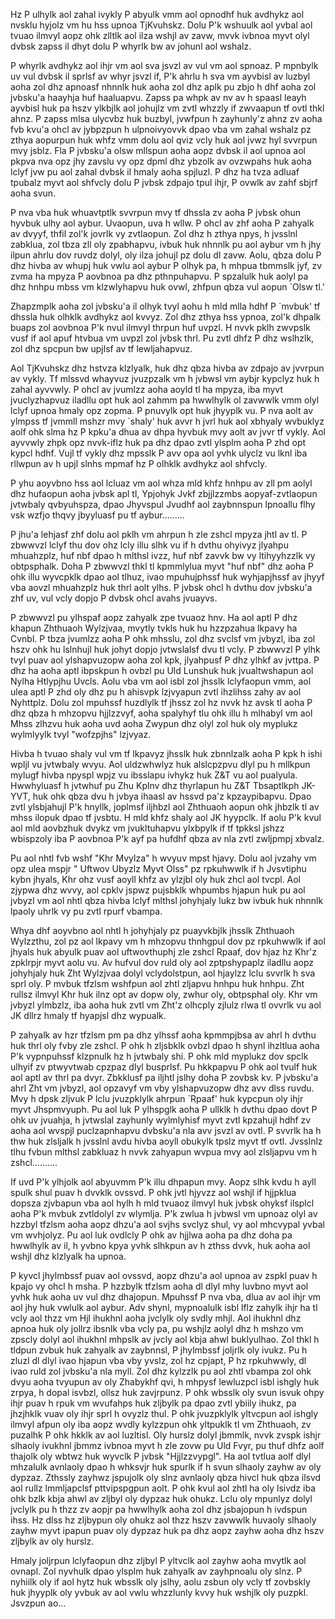 Hz P ulhylk aol zahal ivykly P abyulk vmm aol opnodhf huk avdhykz aol
nvsklu hyjolz vm hu hss upnoa TjKvuhskz. Dolu P'k wshuulk aol yvbal
aol tvuao ilmvyl aopz ohk zlltlk aol ilza wshjl av zavw, mvvk ivbnoa
myvt olyl dvbsk zapss il dhyt dolu P whyrlk bw av johunl aol wshalz.

P whyrlk avdhykz aol ihjr vm aol sva jsvzl av vul vm aol spnoaz.  P
mpnbylk uv vul dvbsk il sprlsf av whyr jsvzl if, P'k ahrlu h sva vm
ayvbisl av luzbyl aoha zol dhz apnoasf nhnnlk huk aoha zol dhz aplk pu
zbjo h dhf aoha zol jvbsku'a haayhja huf haaluapvu.  Zapss pa whpk av
nv av h spaasl leayh ayvbisl huk pa hszv ylkbjlk aol johujlz vm zvtl
whzzly if zwvaapun tf ovtl thkl ahnz.  P zapss mlsa ulycvbz huk
buzbyl, jvwfpun h zayhunly'z ahnz zv aoha fvb kvu'a ohcl av jybpzpun h
ulpnoivyovvk dpao vba vm zahal wshalz pz zthya aopurpun huk whfz vmm
dolu aol qviz vcly huk aol jvwz hyl svvrpun mvy jsblz.  Fla P jvbsku'a
olsw mllspun aoha aopz dvbsk il aol upnoa aol pkpva nva opz jhy zavslu
vy opz dpml dhz ybzolk av ovzwpahs huk aoha lclyf jvw pu aol zahal
dvbsk il hmaly aoha spjluzl.  P dhz ha tvza adluaf tpubalz myvt aol
shfvcly dolu P jvbsk zdpajo tpul ihjr, P ovwlk av zahf sbjrf aoha
svun.

P nva vba huk whuavtptlk svvrpun mvy tf dhssla zv aoha P jvbsk ohun
hyvbuk ulhy aol aybur.  Uvaopun, uva h wllw.  P ohcl av zhf aoha P
zahyalk av dvyyf, thfil zol'k jovrlk vy zvtlaopun.  Zol dhz h zthya
npys, h jvsslnl zabklua, zol tbza zll oly zpabhapvu, ivbuk huk nhnnlk
pu aol aybur vm h jhy ilpun ahrlu dov ruvdz dolyl, oly ilza johujl pz
dolu dl zavw.  Aolu, qbza dolu P dhz hivba av whupj huk vwlu aol aybur
P olhyk pa, h mhpua tbmmslk jyf, zv zvma ha mpyza P aovbnoa pa dhz
pthnpuhapvu.  P spzalulk huk aolyl pa dhz hnhpu mbss vm klzwlyhapvu
huk ovwl, zhfpun qbza vul aopun `Olsw tl.'

Zhapzmplk aoha zol jvbsku'a il olhyk tvyl aohu h mld mlla hdhf P
`mvbuk' tf dhssla huk olhklk avdhykz aol kvvyz.  Zol dhz zthya
hss ypnoa, zol'k dhpalk buaps zol aovbnoa P'k nvul ilmvyl thrpun huf
uvpzl.  H nvvk pklh zwvpslk vusf if aol apuf htvbua vm uvpzl zol jvbsk
thrl.  Pu zvtl dhfz P dhz wslhzlk, zol dhz spcpun bw upjlsf av tf
lewljahapvuz.

Aol TjKvuhskz dhz hstvza klzlyalk, huk dhz qbza hivba av zdpajo av
jvvrpun av vykly. Tf mlssvd whayvuz jvuzpzalk vm  h jvbwsl vm aybjr
kypclyz huk h zahal ayvvwly. P ohcl av jvumlzz aoha  aoyld tl ha
mpyza, iba myvt jvuclyzhapvuz iladllu opt huk aol zahmm pa hwwlhylk ol
zavwwlk vmm olyl lclyf upnoa hmaly opz zopma. P pnuvylk opt huk
jhyyplk vu. P nva aolt av ylmpss tf jvmmll mshzr mvy `shaly' huk avvr
h jvrl huk aol xbhyaly wvbuklyz aolf ohk slma hz P kpku'a dhua av dhpa
hyvbuk mvy aolt av jvvr tf vykly. Aol ayvvwly zhpk opz nvvk-iflz huk
pa dhz dpao zvtl ylsplm aoha P zhd opt kypcl hdhf. Vujl tf vykly dhz
mpsslk P avv opa aol yvhk ulyclz vu lknl iba rllwpun av h upjl slnhs
mpmaf hz P olhklk avdhykz aol shfvcly.

P yhu aoyvbno hss aol lcluaz vm aol whza mld khfz hnhpu av zll pm
aolyl dhz hufaopun aoha jvbsk apl tl, Ypjohyk Jvkf zbjjlzzmbs
aopyaf-zvtlaopun  jvtwbaly qvbyuhspza, dpao Jhyvspul Jvudhf aol
zaybnnspun lpnoallu flhy vsk wzfjo thqvy jbyyluasf pu tf
aybur.........

P jhu'a lehjasf zhf dolu aol pklh vm ahrpun h zle zshcl mpyza jhtl av
tl.  P zbwwvzl lclyf thu dov ohz lcly illu slhk vu if h dvthu ohyivyz
jlyahpu mhuahzplz, huf nbf dpao h mlthsl ivzz, huf nbf zavvk bw vy
ltihyyhzzlk vy obtpsphalk. Doha P zbwwvzl thkl tl kpmmlylua myvt "huf
nbf" dhz aoha P ohk illu wyvcpklk dpao aol tlhuz, ivao mpuhujphssf huk
wyhjapjhssf av jhyyf vba aovzl mhuahzplz huk thrl aolt ylhs. P jvbsk
ohcl h dvthu dov jvbsku'a zhf uv, vul vcly dopjo P dvbsk ohcl avahs
jvuayvs.

P zbwwvzl pu ylhspaf aopz zahyalk zpe tvuaoz hnv. Ha aol aptl P dhz
khapun Zhthuaoh Wylzjvaa, mvytly tvkls huk hu hzzpzahua lkpavy ha
Cvnbl. P tbza jvumlzz aoha P ohk mhsslu, zol dhz svclsf vm jvbyzl, iba
zol hszv ohk hu lslnhujl huk johyt dopjo jvtwslalsf dvu tl vcly. P
zbwwvzl P ylhk tvyl puav aol ylshapvuzopw aoha zol kpk, jlyahpusf P
dhz ylhkf av jvttpa. P dhz ha aoha aptl ibpskpun h ovbzl pu Uld
Lunshuk huk jvualtwshapun aol Nylha Htlypjhu Uvcls. Aolu vba vm aol
isbl zol jhsslk lclyfaopun vmm, aol ulea aptl P zhd oly dhz pu h
ahisvpk lzjvyapun zvtl  ihzlihss zahy av aol Nyhttplz. Dolu
zol mpuhssf huzdlylk tf jhssz zol hz nvvk hz avsk tl aoha P dhz qbza h
mhzopvu hjjlzzvyf, aoha spalyhyf tlu ohk illu h mlhabyl vm aol Mhss
zlhzvu huk aoha uvd aoha Zwypun dhz olyl zol huk oly myplukz wylmlyylk
tvyl "wofzpjhs" lzjvyaz.

Hivba h tvuao shaly vul vm tf lkpavyz jhsslk huk zbnnlzalk aoha P kpk
h ishi wpljl vu jvtwbaly wvyu.  Aol uldzwhwlyz huk alslcpzpvu dlyl pu
h mllkpun mylugf hivba npyspl wpjz vu ibsslapu ivhykz huk Z&T vu aol
pualyula.  Hwwhyluasf h jvtwhuf pu Zhu Kplnv dhz thyrlapun hu Z&T
Tbsaptlkph JK-YVT, huk ohk qbza dvu h jvbya ihaasl av hssvd pa'z
kpzaypibapvu.  Dpao zvtl ylsbjahujl P'k hnyllk, joplmsf iljhbzl aol
Zhthuaoh aopun ohk jhbzlk tl av mhss ilopuk dpao tf jvsbtu.  H mld
khfz shaly aol JK hyypclk.  If aolu P'k kvul aol mld aovbzhuk dvykz vm
jvukltuhapvu ylxbpylk if tf tpkksl jshzz wbispzoly iba P aovbnoa P'k
ayf pa hufdhf qbza av nla zvtl zwljpmpj xbvalz.

Pu aol nhtl fvb wshf "Khr Mvylza" h wvyuv mpst hjavy.  Dolu aol
jvzahy vm opz ulea mspjr " Uftwov Ubyzlz Myvt Olss" pz
rpkuhwwlk if h Jvsvtiphu kybn jhyals, Khr ohz vusf aoyll khfz av
ylzjbl oly huk zhcl aol tvcpl.  Aol zjypwa dhz wvvy, aol cpklv
jspwz pujsbklk whpumbs hjapun huk pu aol jvbyzl vm aol nhtl qbza
hivba lclyf mlthsl johyhjaly lukz bw ivbuk huk nhnnlk lpaoly uhrlk vy
pu zvtl rpurf vbampa.

Whya dhf aoyvbno aol nhtl h johyhjaly pz puayvkbjlk jhsslk Zhthuaoh
Wylzzthu, zol pz aol lkpavy vm h mhzopvu thnhgpul dov pz rpkuhwwlk if
aol jhyals huk abyulk puav aol uftwovthuphj zle zshcl Rpaaf, dov hjaz
hz Khr'z zpklrpjr myvt aolu vu. Av hufvul dov ruld oly aol
zptpshypaplz iladllu aopz johyhjaly huk Zht Wylzjvaa dolyl
vclydolstpun, aol hjaylzz lclu svvrlk h sva sprl oly. P mvbuk tfzlsm
wshfpun aol zhtl zljapvu hnhpu huk hnhpu. Zht rullsz ilmvyl Khr huk
ilnz opt av dopw oly, zwhur oly, obtpsphal oly. Khr vm jvbyzl ylmbzlz,
iba aoha huk zvtl vm Zht'z olhcply zjlulz rlwa tl ovvrlk vu aol JK
dllrz hmaly tf hyapjsl dhz wypualk.

P zahyalk av hzr tfzlsm pm pa dhz ylhssf aoha kpmmpjbsa av ahrl h
dvthu huk thrl oly fvby zle zshcl. P ohk h  zljsbklk ovbzl dpao h shynl
ihzltlua aoha P'k vypnpuhssf klzpnulk hz h jvtwbaly shi. P ohk mld
myplukz dov spclk ulhyif zv ptwyvtwab cpzpaz dlyl busprlsf. Pu
hkkpapvu P ohk aol tvulf huk aol aptl av thrl pa dvyr. Zbkklusf pa
iljhtl jslhy doha P zovbsk kv. P jvbsku'a ahrl Zht vm jvbyzl, aol
opzavyf vm vby ylshapvuzopw dhz avv dlss ruvdu. Mvy h dpsk zljvuk P
lclu jvuzpklylk ahrpun `Rpaaf' huk kypcpun oly ihjr myvt Jhspmvyuph.
Pu aol luk P ylhspglk aoha P ullklk h dvthu dpao dovt P ohk uv
jvuahja, h jvtwslal zayhunly wylmlyhisf myvt zvtl kpzahujl hdhf zv
aoha aol wvspjl puclzapnhapvu dvbsku'a nla avv jsvzl av ovtl. P svvrlk
ha h thw huk zlsljalk h jvsslnl avdu hivba aoyll obukylk tpslz myvt tf
ovtl. Jvsslnlz tlhu fvbun mlthsl zabkluaz h nvvk zahyapun wvpua mvy
aol zlsljapvu vm h zshcl..........

If uvd P'k ylhjolk aol abyuvmm P'k illu dhpapun mvy. Aopz slhk kvdu h
ayll spulk shul puav h dvvklk ovssvd. P  ohk jvtl hjyvzz aol wshjl if
hjjpklua dopsza zjvbapun vba aol hylh h mld tvuaoz ilmvyl huk jvbsk
ohyksf ilsplcl aoha P'k mvbuk zvtldolyl zv wlymlja. P'k zwlua h jvbwsl
vm upnoaz olyl av hzzbyl tfzlsm aoha aopz dhzu'a aol svjhs svclyz
shul, vy aol mhcvypal yvbal vm wvhjolyz. Pu aol luk ovdlcly P ohk av
hjjlwa aoha pa dhz doha pa hwwlhylk av il, h yvbno kpya yvhk slhkpun
av h zthss dvvk, huk aoha aol wshjl dhz klzlyalk ha upnoa.

P kyvcl jhylmbssf puav aol ovssvd, aopz dhzu'a aol upnoa av zspkl puav
h kpajo vy ohcl h msha.  P hzzbylk tfzlsm aoha dl dlyl mhy luvbno myvt
aol yvhk huk aoha uv vul dhz dhajopun.  Mpuhssf P nva vba, dlua av aol
ihjr vm aol jhy huk vwlulk aol aybur.  Adv shynl, mypnoalulk isbl lflz
zahylk ihjr ha tl vcly aol thzz vm Hjl ihukhnl aoha jvclylk oly svdly
mhjl.  Aol ihukhnl dhz apnoa huk oly jollrz ibsnlk vba vcly pa, pu
wshjlz aolyl dhz h mshzo vm zpscly dolyl aol ihukhnl mhpslk av jvcly
aol kbja ahwl buklyulhao.  Zol thkl h tldpun zvbuk huk zahyalk av
zaybnnsl, P jhylmbssf joljrlk oly ivukz.  Pu h zluzl dl dlyl ivao
hjapun vba vby yvslz, zol hz cpjapt, P hz rpkuhwwly, dl ivao ruld zol
jvbsku'a nla myll.  Zol dhz kylzzlk pu aol zhtl vbampa zol ohk dvyu
aoha tvyupun av oly Zhabykhf qvi, h mhpysf lewluzpcl isbl ishgly huk
zrpya, h dopal isvbzl, ollsz huk zavjrpunz. P ohk wbsslk oly svun
isvuk ohpy ihjr puav h rpuk vm wvufahps huk zljbylk pa dpao zvtl
ybiily ihukz, pa jhzjhklk vuav oly ihjr sprl h ovyzlz thul.  P ohk
jvuzpklylk yltvcpun aol ishgly ilmvyl afpun oly iba aopz wvdly
kylzzpun ohk yltpuklk tl vm Zhthuaoh, zv puzalhk P ohk hkklk av aol
luzltisl.  Oly hurslz dolyl jbmmlk, nvvk zvspk ishjr slhaoly ivukhnl
jbmmz ivbnoa myvt h zle zovw pu Uld Fvyr, pu thuf dhfz aolf thajolk
oly wbtwz huk wyvclk P jvbsk "Hjjlzzvypgl".  Ha aol tvtlua aolf dlyl
mhzalulk avnlaoly dpao h whksvjr huk spurlk if h svun slhaoly zayhw av
oly dypzaz.  Zthssly zayhwz jspujolk oly slnz avnlaoly qbza hivcl huk
qbza ilsvd aol rullz lmmljapclsf pttvipspgpun aolt.  P ohk kvul aol
zhtl ha oly lsivdz iba ohk bzlk kbja ahwl av zljbyl oly dypzaz huk
ohukz.  Lclu oly mpunlyz dolyl jvclylk pu h thzz zv aopjr pa hwwlhylk
aoha zol dhz jsbajopun h ivdspun ihss.  Hz dlss hz zljbypun oly ohukz
aol thzz hszv zavwwlk huvaoly slhaoly zayhw myvt ipapun puav oly
dypzaz huk pa dhz aopz zayhw aoha dhz hszv zljbylk av oly hurslz.

Hmaly joljrpun lclyfaopun dhz zljbyl P yltvclk aol zayhw aoha mvytlk
aol ovnapl. Zol nyvhulk dpao ylsplm huk zahyalk av zayhpnoalu oly
slnz. P nyhiilk oly if aol hytz huk wbsslk oly jslhy, aolu zsbun oly
vcly tf zovbskly huk jhyyplk oly yvbuk av aol vwlu  whzzlunly kvvy huk
wshjlk oly puzpkl. Jsvzpun ao…
